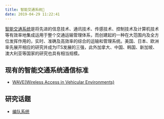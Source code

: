 ```yaml
---
title: 智能交通系统🚗
date: 2019-04-29 11:22:41
---
```

[智能交通系统](https://zh.wikipedia.org/wiki/%E6%99%BA%E6%85%A7%E5%9E%8B%E9%81%8B%E8%BC%B8%E7%B3%BB%E7%B5%B1)是将先进的信息技术、通讯技术、传感技术、控制技术及计算机技术等有效率地集成运用于整个交通运输管理体系，而创建起的一种在大范围内及全方位发挥作用的，实时、准确及高效率的综合的运输和管理系统。美国、日本、欧洲率先展开相应的研究并成为ITS发展的三强，此外加拿大、中国、韩国、新加坡、澳大利亚等国家的研究也具有相当规模。

## 现有的智能交通系统通信标准

- [WAVE(Wireless Access in Vehicular Environments)](./wave)

## 研究话题

- [编队系统](./platoon)